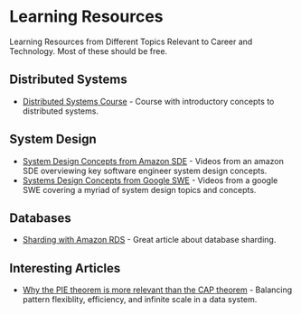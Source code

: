 # Learning Resources
Learning Resources from Different Topics Relevant to Career and Technology. Most of these should be free.

## Distributed Systems
* [Distributed Systems Course](https://www.distributedsystemscourse.com/) - Course with introductory concepts to distributed systems.

## System Design
* [System Design Concepts from Amazon SDE](https://www.youtube.com/playlist?list=PL9nWRykSBSFjU7UGR37SFfOb1oMYLNhag) - Videos from an amazon SDE overviewing key software engineer system design concepts.
* [Systems Design Concepts from Google SWE](https://www.youtube.com/playlist?list=PLjTveVh7FakKjb4UYzUazqBNNF-WGurXp) - Videos from a google SWE covering a  myriad of system design topics and concepts.

## Databases
* [Sharding with Amazon RDS](https://aws.amazon.com/blogs/database/sharding-with-amazon-relational-database-service/) - Great article about database sharding.

## Interesting Articles
* [Why the PIE theorem is more relevant than the CAP theorem](https://www.alexdebrie.com/posts/choosing-a-database-with-pie/) - Balancing pattern flexiblity, efficiency, and infinite scale in a data system.
